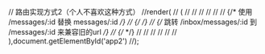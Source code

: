 // 路由实现方式2（个人不喜欢这种方式）
//render(
// (
//     <Router history={hashHistory}>
//         <Route path="/" component={App}>
//             <IndexRoute component={Dashboard} />
//             <Route path="about" component={About} />
//             <Route path="inbox" component={Inbox}>
//               {/* 使用 /messages/:id 替换 messages/:id */}
//               {/* <Route path="/messages/:id" component={Message} /> */}
//               {/* 跳转 /inbox/messages/:id 到 /messages/:id 来兼容旧的url */}
//               {/*<Redirect from="messages/:id" to="/messages/:id" /> */}
//               <Route path="messages/:id" component={Message} />
//             </Route>
//             <Route path="*" component={NoMatch}/>
//         </Route>
//     </Router>
// ),document.getElementById('app2')
//);
